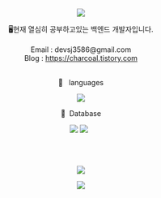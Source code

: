 <br>
<p align="center">
<img src="https://capsule-render.vercel.app/api?&type=waving&color=timeAuto&height=180&section=header&text=charcoal's%20Hub&fontSize=50&animation=fadeIn&fontAlignY=45" />
  </p>

<div align='center'> 🖥현재 열심히 공부하고있는 백엔드 개발자입니다.</div>
<br>
<div align='center'> Email : devsj3586@gmail.com</div>
<div align='center'> Blog : <a href="https://charcoal.tistory.com">https://charcoal.tistory.com</a></div>
<br>
<p align="center">
🍚&nbsp&nbsp&nbsplanguages
  </p>
<p align="center">
<img src="https://img.shields.io/badge/JAVA-007396?style=for-the-badge&logo=java&logoColor=white"> 
</p>
 <p align="center">
🍱&nbsp&nbspDatabase
  </p>
<p align="center">
  <img src="https://img.shields.io/badge/mysql-4479A1?style=for-the-badge&logo=mysql&logoColor=white"> 
  <img src="https://img.shields.io/badge/mariaDB-003545?style=for-the-badge&logo=mariaDB&logoColor=white"> 
&nbsp
  </p> 
<p align="center">
 </p>
<br>
<br>
<p align="center">
<img src="https://hits.seeyoufarm.com/api/count/incr/badge.svg?url=https%3A%2F%2Fgithub.com%2Fyukina1418%2Fhit-counter&count_bg=%2321A03A&title_bg=%23555555&icon=&icon_color=%23E7E7E7&title=hits&edge_flat=false" />
</p>

<p align="center">
<img src="https://capsule-render.vercel.app/api?type=waving&color=auto&height=100&section=footer" />
  </p>
